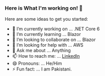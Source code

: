 ### Here is What I'm working on! 👋
 
Here are some ideas to get you started:

- 🔭 I’m currently working on ... .NET Core 6
- 🌱 I’m currently learning ... Blazor
- 👯 I’m looking to collaborate on ... Blazor
- 🤔 I’m looking for help with ... AWS
- 💬 Ask me about ... Anything
- 📫 How to reach me: ... [LinkedIn](https://www.linkedin.com/in/zain-ul-islam-6b7322145/)
- 😄 Pronouns: ... He/Him
- ⚡ Fun fact: ... I am Pakistani. 
